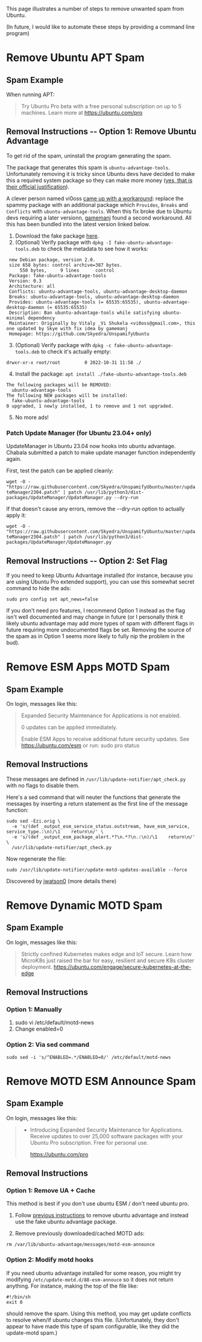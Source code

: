 This page illustrates a number of steps to remove unwanted spam from Ubuntu.  

(In future, I would like to automate these steps by providing a command line program)

# Remove Ubuntu APT Spam

## Spam Example

When running APT:

> Try Ubuntu Pro beta with a free personal subscription on up to 5 machines.
> Learn more at https://ubuntu.com/pro

## Removal Instructions -- Option 1: Remove Ubuntu Advantage

To get rid of the spam, uninstall the program generating the spam.

The package that generates this spam is `ubuntu-advantage-tools`.  Unfortunately removing it is tricky since Ubuntu devs have decided to make this a required system package so they can make more money ([yes, that is their official justification](https://bugs.launchpad.net/ubuntu/+source/ubuntu-meta/+bug/1930914/comments/11)).

A clever person named vi0oss [came up with a workaround](https://old.reddit.com/r/assholedesign/comments/yg97tk/ubuntu_includes_ads_in_system_update_theyre/iuj7hug/):  replace the spammy package with an additional package which `Provides`, `Breaks` and `Conflicts` with `ubuntu-advantage-tools`.  When this fix broke due to Ubuntu devs requiring a later versionn, [gamemanj](https://old.reddit.com/r/assholedesign/comments/yg97tk/ubuntu_includes_ads_in_system_update_theyre/jbxyq01/) found a second workaround.  All this has been bundled into the latest version linked below.

1. Download the fake package [here](https://github.com/Skyedra/UnspamifyUbuntu/blob/master/fake-ubuntu-advantage-tools/fake-ubuntu-advantage-tools.deb?raw=true).
2. (Optional)  Verify package with `dpkg -I fake-ubuntu-advantage-tools.deb` to check the metadata to see how it works:
```
 new Debian package, version 2.0.
 size 658 bytes: control archive=387 bytes.
     550 bytes,     9 lines      control              
 Package: fake-ubuntu-advantage-tools 
 Version: 0.3
 Architecture: all
 Conflicts: ubuntu-advantage-tools, ubuntu-advantage-desktop-daemon
 Breaks: ubuntu-advantage-tools, ubuntu-advantage-desktop-daemon
 Provides: ubuntu-advantage-tools (= 65535:65535), ubuntu-advantage-desktop-daemon (= 65535:65535)
 Description: Ban ubuntu-advantage-tools while satisfying ubuntu-minimal dependency
 Maintainer: Originally by Vitaly _Vi Shukela <vi0oss@gmail.com>, this one updated by Skye with fix idea by gamemanj
 Homepage: https://github.com/Skyedra/UnspamifyUbuntu
```
3. (Optional) Verify package with `dpkg -c fake-ubuntu-advantage-tools.deb` to check it's actually empty:
```
drwxr-xr-x root/root         0 2022-10-31 11:58 ./
```
4. Install the package:  `apt install ./fake-ubuntu-advantage-tools.deb`
```
The following packages will be REMOVED:
  ubuntu-advantage-tools
The following NEW packages will be installed:
  fake-ubuntu-advantage-tools
0 upgraded, 1 newly installed, 1 to remove and 1 not upgraded.
```
5. No more ads!

### Patch Update Manager (for Ubuntu 23.04+ only)
UpdateManager in Ubuntu 23.04 now hooks into ubuntu advantage.  Chabala submitted a patch to make update manager function independently again.

First, test the patch can be applied cleanly:

`wget -O - "https://raw.githubusercontent.com/Skyedra/UnspamifyUbuntu/master/updateManager2304.patch" | patch /usr/lib/python3/dist-packages/UpdateManager/UpdateManager.py --dry-run`

If that doesn't cause any errors, remove the --dry-run option to actually apply it:

`wget -O - "https://raw.githubusercontent.com/Skyedra/UnspamifyUbuntu/master/updateManager2304.patch" | patch /usr/lib/python3/dist-packages/UpdateManager/UpdateManager.py`

## Removal Instructions -- Option 2: Set Flag

If you need to keep Ubuntu Advantage installed (for instance, because you are using Ubuntu Pro extended support), you can use this somewhat secret command to hide the ads:

```
sudo pro config set apt_news=false
```

If you don't need pro features, I recommend Option 1 instead as the flag isn't well documented and may change in future (or I personally think it likely ubuntu advantage may add more types of spam with different flags in future requiring more undocumented flags be set.  Removing the source of the spam as in Option 1 seems more likely to fully nip the problem in the bud).

# Remove ESM Apps MOTD Spam 

## Spam Example

On login, messages like this:

> Expanded Security Maintenance for Applications is not enabled.
>
> 0 updates can be applied immediately.
> 
> Enable ESM Apps to receive additional future security updates.
> See https://ubuntu.com/esm or run: sudo pro status

## Removal Instructions

These messages are defined in `/usr/lib/update-notifier/apt_check.py` with no flags to disable them.

Here's a sed command that will neuter the functions that generate the messages by inserting a return statement as the first line of the message function:

```
sudo sed -Ezi.orig \
  -e 's/(def _output_esm_service_status.outstream, have_esm_service, service_type.:\n)/\1    return\n/' \
  -e 's/(def _output_esm_package_alert.*?\n.*?\n.:\n)/\1    return\n/' \
  /usr/lib/update-notifier/apt_check.py
```

Now regenerate the file:
```
sudo /usr/lib/update-notifier/update-motd-updates-available --force
```


Discovered by [jwatson0](https://askubuntu.com/a/1456185) (more details there)



# Remove Dynamic MOTD Spam 

## Spam Example

On login, messages like this:

> Strictly confined Kubernetes makes edge and IoT secure. Learn how MicroK8s
>   just raised the bar for easy, resilient and secure K8s cluster deployment.
> https://ubuntu.com/engage/secure-kubernetes-at-the-edge

## Removal Instructions

### Option 1:  Manually

1. sudo vi /etc/default/motd-news
2. Change enabled=0	

### Option 2:  Via sed command

```
sudo sed -i 's/^ENABLED=.*/ENABLED=0/' /etc/default/motd-news
```


# Remove MOTD ESM Announce Spam

## Spam Example

On login, messages like this:

>  * Introducing Expanded Security Maintenance for Applications.
>   Receive updates to over 25,000 software packages with your
>   Ubuntu Pro subscription. Free for personal use.
>
>     https://ubuntu.com/pro

## Removal Instructions

### Option 1:  Remove UA + Cache

This method is best if you don't use ubuntu ESM / don't need ubuntu pro.

1. Follow [previous instructions](https://github.com/Skyedra/UnspamifyUbuntu#removal-instructions----option-1-remove-ubuntu-advantage) to remove ubuntu advantage and instead use the fake ubuntu advantage package.  

2. Remove previously downloaded/cached MOTD ads:
```
rm /var/lib/ubuntu-advantage/messages/motd-esm-announce
```

### Option 2:  Modify motd hooks
If you need ubuntu advantage installed for some reason, you might try modifying `/etc/update-motd.d/88-esm-annouce` so it does not return anything.  For instance, making the top of the file like:
```
#!/bin/sh
exit 0
```
should remove the spam.  Using this method, you may get update conflicts to resolve when/if ubuntu changes this file.  (Unfortunately, they don't appear to have made this type of spam configurable, like they did the update-motd spam.)
